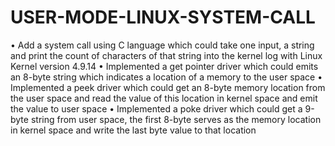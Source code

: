 # USER-MODE-LINUX-SYSTEM-CALL
• Add a system call using C language which could take one input, a string and print the count of characters of that string into the kernel log with Linux Kernel version 4.9.14
• Implemented a get pointer driver which could emits an 8-byte string which indicates a location of a memory to the user space
• Implemented a peek driver which could get an 8-byte memory location from the user space and read the value of this location in kernel space and emit the value to user space
• Implemented a poke driver which could get a 9-byte string from user space, the first 8-byte serves as the memory location in kernel space and write the last byte value to that location
